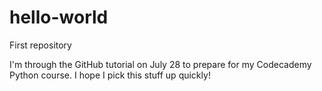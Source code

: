 # hello-world
First repository

I'm  through the GitHub tutorial on July 28 to prepare for my Codecademy Python course. I hope I pick this stuff up quickly!
